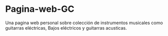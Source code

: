 # Pagina-web-GC
Una pagina web personal sobre colección de instrumentos musicales como guitarras eléctricas, Bajos eléctricos y guitarras acusticas.
